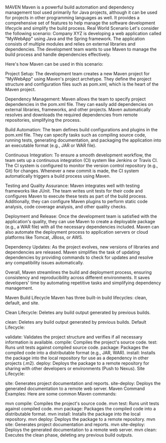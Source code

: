  MAVEN
Maven is a powerful build automation and dependency management tool used primarily for Java projects, although it can be used for projects in other programming languages as well. It provides a comprehensive set of features to help manage the software development lifecycle and simplify the build process.
Real World Scenario
Let's consider the following scenario: Company XYZ is developing a web application called "MyWebApp" using Java and the Spring framework. The application consists of multiple modules and relies on external libraries and dependencies. The development team wants to use Maven to manage the build process and handle dependencies effectively.

Here's how Maven can be used in this scenario:

Project Setup: The development team creates a new Maven project for "MyWebApp" using Maven's project archetype. They define the project structure and configuration files such as pom.xml, which is the heart of the Maven project.

Dependency Management: Maven allows the team to specify project dependencies in the pom.xml file. They can easily add dependencies on external libraries, frameworks, and other projects. Maven automatically resolves and downloads the required dependencies from remote repositories, simplifying the process.

Build Automation: The team defines build configurations and plugins in the pom.xml file. They can specify tasks such as compiling source code, running tests, generating documentation, and packaging the application into an executable format (e.g., JAR or WAR file).

Continuous Integration: To ensure a smooth development workflow, the team sets up a continuous integration (CI) system like Jenkins or Travis CI. The CI system is configured to monitor the version control repository (e.g., Git) for changes. Whenever a new commit is made, the CI system automatically triggers a build process using Maven.

Testing and Quality Assurance: Maven integrates well with testing frameworks like JUnit. The team writes unit tests for their code and configures Maven to execute these tests as part of the build process. Additionally, they can configure Maven plugins to perform static code analysis, code coverage analysis, and other quality checks.

Deployment and Release: Once the development team is satisfied with the application's quality, they can use Maven to create a deployable package (e.g., a WAR file) with all the necessary dependencies included. Maven can also automate the deployment process to application servers or cloud platforms like Tomcat, JBoss, or AWS.

Dependency Updates: As the project evolves, new versions of libraries and dependencies are released. Maven simplifies the task of updating dependencies by providing commands to check for updates and resolve any compatibility issues automatically.

Overall, Maven streamlines the build and deployment process, ensuring consistency and reproducibility across different environments. It saves developers' time by automating repetitive tasks and simplifying dependency management.

Maven Build Lifecycle
Maven has three built-in build lifecycles: clean, default, and site.

Clean Lifecycle: Deletes any build output generated by previous builds.

clean: Deletes any build output generated by previous builds.
Default Lifecycle:

validate: Validates the project structure and verifies if all necessary information is available.
compile: Compiles the project's source code.
test: Runs unit tests against compiled source code.
package: Packages the compiled code into a distributable format (e.g., JAR, WAR).
install: Installs the package into the local repository for use as a dependency in other projects (.m2).
deploy: Deploys the package to a remote repository for sharing with other developers or environments (Push to Nexus).
Site Lifecycle:

site: Generates project documentation and reports.
site-deploy: Deploys the generated documentation to a remote web server.
Maven Command Examples:
Here are some common Maven commands:

mvn compile: Compiles the project's source code.
mvn test: Runs unit tests against compiled code.
mvn package: Packages the compiled code into a distributable format.
mvn install: Installs the package into the local repository.
mvn deploy: Deploys the package to a remote repository.
mvn site: Generates project documentation and reports.
mvn site-deploy: Deploys the generated documentation to a remote web server.
mvn clean: Executes the clean phase, deleting any previous build outputs.
